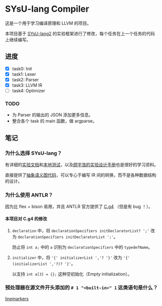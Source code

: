 # SYsU-lang Compiler

这是一个用于学习编译原理和 LLVM 的项目。

本项目基于 [SYsU-lang2](https://github.com/arcsysu/SYsU-lang2) 的实验框架进行了修改，每个任务在上一个任务的代码上继续编写。

## 进度

* [x] task0: Init
* [x] task1: Lexer
* [x] task2: Parser
* [x] task3: LLVM IR
* [ ] task4: Optimizer

### TODO

* 为 Parser 的输出的 JSON 添加更多信息。
* 整合各个 task 的 main 函数，做 argparse。

## 笔记

### 为什么选择 SYsU-lang？

有详细的[实验文档](https://arcsysu.github.io/SYsU-lang2/)和[本地测试](https://github.com/arcsysu/SYsU-lang2/tree/master/test)，以及[顾宇浩的实验设计手册](https://github.com/arcsysu/SYsU-lang2/tree/master/docs/gyh-manual)也是很好的学习资料。

直接提供了[抽象语义图代码](https://github.com/arcsysu/SYsU-lang2/tree/master/task/2/common)，可以专心于编写 IR 间的转换，而不是各种数据结构的设计。

### 为什么使用 ANTLR？

因为比 flex + bison 易用，并且 ANTLR 官方提供了 [C.g4](https://github.com/antlr/grammars-v4/blob/master/c/C.g4) （但是有 bug ！）。

#### 本项目对 C.g4 的修改

1. `declaration` 中，将 `declarationSpecifiers initDeclaratorList? ';'` 改为 `declarationSpecifiers initDeclaratorList ';'`。
    
    防止将 `int a;` 中的 `a` 识别为 `declarationSpecifiers` 中的 `typedefName`。

2. `initializer` 中，将 `'{' initializerList ','? '}'` 改为 `'{' (initializerList ','?)? '}'`。
    
    以支持 `int a[3] = {};` 这种空初始化（Empty initialization）。

### 预处理器在源文件开头添加的 `# 1 "<built-in>" 1` 这类语句是什么？

[linemarkers](https://gcc.gnu.org/onlinedocs/cpp/Preprocessor-Output.html)
